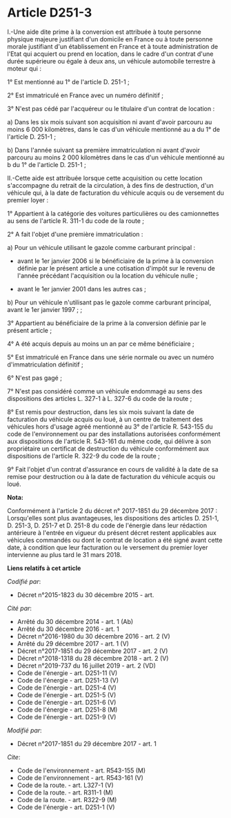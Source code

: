 # Article D251-3

I.-Une aide dite prime à la conversion est attribuée à toute personne physique majeure justifiant d'un domicile en France ou
à toute personne morale justifiant d'un établissement en France et à toute administration de l'Etat qui acquiert ou prend en
location, dans le cadre d'un contrat d'une durée supérieure ou égale à deux ans, un véhicule automobile terrestre à moteur
qui : 

1° Est mentionné au 1° de l'article D. 251-1 ; 

2° Est immatriculé en France avec un numéro définitif ; 

3° N'est pas cédé par l'acquéreur ou le titulaire d'un contrat de location : 

a) Dans les six mois suivant son acquisition ni avant d'avoir parcouru au moins 6 000 kilomètres, dans le cas d'un véhicule
mentionné au a du 1° de l'article D. 251-1 ; 

b) Dans l'année suivant sa première immatriculation ni avant d'avoir parcouru au moins 2 000 kilomètres dans le cas d'un
véhicule mentionné au b du 1° de l'article D. 251-1 ; 

II.-Cette aide est attribuée lorsque cette acquisition ou cette location s'accompagne du retrait de la circulation, à des
fins de destruction, d'un véhicule qui, à la date de facturation du véhicule acquis ou de versement du premier loyer : 

1° Appartient à la catégorie des voitures particulières ou des camionnettes au sens de l'article R. 311-1 du code de la
route ; 

2° A fait l'objet d'une première immatriculation : 

a) Pour un véhicule utilisant le gazole comme carburant principal :

- avant le 1er janvier 2006 si le bénéficiaire de la prime à la conversion définie par le présent article a une cotisation
d'impôt sur le revenu de l'année précédant l'acquisition ou la location du véhicule nulle ;

- avant le 1er janvier 2001 dans les autres cas ; 

b) Pour un véhicule n'utilisant pas le gazole comme carburant principal, avant le 1er janvier 1997 ; ; 

3° Appartient au bénéficiaire de la prime à la conversion définie par le présent article ; 

4° A été acquis depuis au moins un an par ce même bénéficiaire ; 

5° Est immatriculé en France dans une série normale ou avec un numéro d'immatriculation définitif ; 

6° N'est pas gagé ; 

7° N'est pas considéré comme un véhicule endommagé au sens des dispositions des articles L. 327-1 à L. 327-6 du code de la
route ; 

8° Est remis pour destruction, dans les six mois suivant la date de facturation du véhicule acquis ou loué, à un centre de
traitement des véhicules hors d'usage agréé mentionné au 3° de l'article R. 543-155 du code de l'environnement ou par des
installations autorisées conformément aux dispositions de l'article R. 543-161 du même code, qui délivre à son propriétaire
un certificat de destruction du véhicule conformément aux dispositions de l'article R. 322-9 du code de la route ; 

9° Fait l'objet d'un contrat d'assurance en cours de validité à la date de sa remise pour destruction ou à la date de
facturation du véhicule acquis ou loué.

**Nota:**

Conformément à l'article 2 du décret n° 2017-1851 du 29 décembre 2017 : Lorsqu'elles sont plus avantageuses, les dispositions
des articles D. 251-1, D. 251-3, D. 251-7 et D. 251-8 du code de l'énergie dans leur rédaction antérieure à l'entrée en
vigueur du présent décret restent applicables aux véhicules commandés ou dont le contrat de location a été signé avant cette
date, à condition que leur facturation ou le versement du premier loyer intervienne au plus tard le 31 mars 2018.

**Liens relatifs à cet article**

_Codifié par_:

  - Décret n°2015-1823 du 30 décembre 2015 - art.

_Cité par_:

  - Arrêté du 30 décembre 2014 - art. 1 (Ab)
  - Arrêté du 30 décembre 2016 - art. 1
  - Décret n°2016-1980 du 30 décembre 2016 - art. 2 (V)
  - Arrêté du 29 décembre 2017 - art. 1 (V)
  - Décret n°2017-1851 du 29 décembre 2017 - art. 2 (V)
  - Décret n°2018-1318 du 28 décembre 2018 - art. 2 (V)
  - Décret n°2019-737 du 16 juillet 2019 - art. 2 (VD)
  - Code de l'énergie - art. D251-11 (V)
  - Code de l'énergie - art. D251-13 (V)
  - Code de l'énergie - art. D251-4 (V)
  - Code de l'énergie - art. D251-5 (V)
  - Code de l'énergie - art. D251-6 (V)
  - Code de l'énergie - art. D251-8 (M)
  - Code de l'énergie - art. D251-9 (V)

_Modifié par_:

  - Décret n°2017-1851 du 29 décembre 2017 - art. 1

_Cite_:

  - Code de l'environnement - art. R543-155 (M)
  - Code de l'environnement - art. R543-161 (V)
  - Code de la route. - art. L327-1 (V)
  - Code de la route. - art. R311-1 (M)
  - Code de la route. - art. R322-9 (M)
  - Code de l'énergie - art. D251-1 (V)

